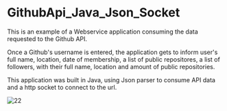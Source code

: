 # GithubApi_Java_Json_Socket

This is an example of a Webservice application consuming the data requested to the Github API. 

Once a Github's username is entered, the application gets to inform user's full name, location, date of membership, a list of public repositores, a list of followers, with their full name, location and amount of public repositories. 

This application was built in Java, using Json parser to consume API data and a http socket to connect to the url.





![22]({{site.baseurl}}//prof.jpg)
